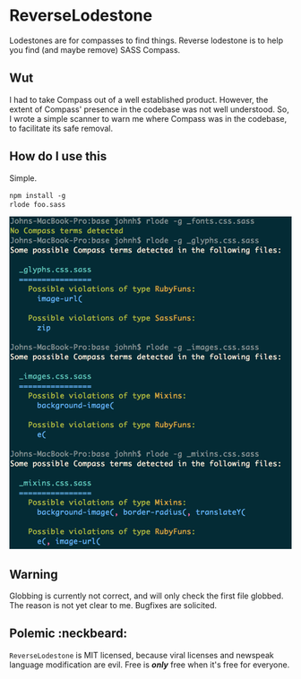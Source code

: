 # ReverseLodestone
Lodestones are for compasses to find things.  Reverse lodestone is to help you find (and maybe remove) SASS Compass.

## Wut
I had to take Compass out of a well established product.  However, the extent of Compass' presence in the codebase was
not well understood.  So, I wrote a simple scanner to warn me where Compass was in the codebase, to facilitate its
safe removal.

## How do I use this
Simple.

```
npm install -g
rlode foo.sass
```

![](screenshot.png)

## Warning
Globbing is currently not correct, and will only check the first file globbed.  The reason is not yet clear to me.
Bugfixes are solicited.





Polemic :neckbeard:
-------------------

`ReverseLodestone` is MIT licensed, because viral licenses and newspeak language modification are evil.  Free is ***only*** free when it's free for everyone.
